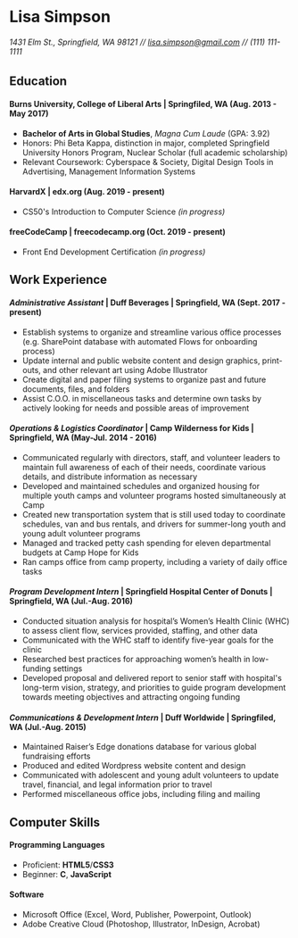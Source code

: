 ​
# Lisa Simpson
###### 1431 Elm St., Springfield, WA 98121 // [lisa.simpson@gmail.com](mailto:lisa.simpson@gmail.com) // (111) 111-1111

## Education

#### Burns University, College of Liberal Arts | Springfiled, WA (Aug. 2013 - May 2017)
* **Bachelor of Arts in Global Studies**, _Magna Cum Laude_ (GPA: 3.92)
* Honors: Phi Beta Kappa, distinction in major, completed Springfield University Honors Program, Nuclear Scholar (full academic scholarship)
* Relevant Coursework: Cyberspace & Society, Digital Design Tools in Advertising, Management Information Systems
 
#### HarvardX | edx.org (Aug. 2019 - present)

* CS50's Introduction to Computer Science _(in progress)_

#### freeCodeCamp | freecodecamp.org (Oct. 2019 - present)

* Front End Development Certification _(in progress)_

## Work Experience

#### _Administrative Assistant_ | Duff Beverages | Springfield, WA (Sept. 2017 - present)

* Establish systems to organize and streamline various office processes (e.g. SharePoint database with automated Flows for onboarding process)
* Update internal and public website content and design graphics, print-outs, and other relevant art using Adobe Illustrator
* Create digital and paper filing systems to organize past and future documents, files, and folders
* Assist C.O.O. in miscellaneous tasks and determine own tasks by actively looking for needs and possible areas of improvement
  
#### _Operations & Logistics Coordinator_ | Camp Wilderness for Kids | Springfield, WA (May-Jul. 2014 - 2016)

* Communicated regularly with directors, staff, and volunteer leaders to maintain full awareness of each of their needs, coordinate various details, and distribute information as necessary
* Developed and maintained schedules and organized housing for multiple youth camps and volunteer programs hosted simultaneously at Camp
* Created new transportation system that is still used today to coordinate schedules, van and bus rentals, and drivers for summer-long youth and young adult volunteer programs
* Managed and tracked petty cash spending for eleven departmental budgets at Camp Hope for Kids
* Ran camps office from camp property, including a variety of daily office tasks
  
#### _Program Development Intern_ | Springfield Hospital Center of Donuts | Springfield, WA (Jul.-Aug. 2016)

* Conducted situation analysis for hospital’s Women’s Health Clinic (WHC) to assess client flow, services provided, staffing, and other data
* Communicated with the WHC staff to identify five-year goals for the clinic
* Researched best practices for approaching women’s health in low-funding settings
* Developed proposal and delivered report to senior staff with hospital's long-term vision, strategy, and priorities to guide program development towards meeting objectives and attracting ongoing funding
  
#### _Communications & Development Intern_ | Duff Worldwide | Springfiled, WA (Jul.-Aug. 2015)

* Maintained Raiser’s Edge donations database for various global fundraising efforts
* Produced and edited Wordpress website content and design
* Communicated with adolescent and young adult volunteers to update travel, financial, and legal information prior to travel
* Performed miscellaneous office jobs, including filing and mailing
  
## Computer Skills

#### Programming Languages

* Proficient: **HTML5**/**CSS3**
* Beginner: **C**, **JavaScript**
  
#### Software

* Microsoft Office (Excel, Word, Publisher, Powerpoint, Outlook)
* Adobe Creative Cloud (Photoshop, Illustrator, InDesign, Acrobat)